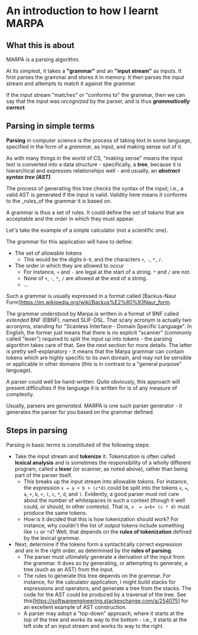 # An introduction to how I learnt MARPA

## What this is about

MARPA is a parsing algorithm.  

At its simplest, it takes a **"grammar"** and an **"input stream"** as inputs.  It first parses the grammar and stores it in memory.  It then parses the input stream and attempts to match it against the grammar.

If the input stream "matches" or "conforms to" the grammar, then we can say that the input was _recognized_ by the parser, and is thus _**grammatically correct**_.

## Parsing in simple terms

**Parsing** in computer science is the process of taking text in some language, specified in the form of a _grammar_, as input, and making sense out of it.

As with many things in the world of CS, "making sense" means the input text is converted into a data structure - specifically, a **tree**, because it is hierarchical and expresses relationships well - and usually, an _**abstract syntax tree (AST)**_.  

The process of generating this tree checks the syntax of the input; i.e., a valid AST is generated if the input is valid.  Validity here means it conforms to the _rules_of the grammar it is based on.

A grammar is thus a set of rules.  It could define the set of _tokens_ that are acceptable and the _order_ in which they must appear.

Let's take the example of a simple calculator (not a scientific one).

The grammar for this application will have to define:

- The set of allowable tokens 
  - This would be the digits `0-9`, and the characters `+`, `-`, `*`, `/`.
- The order in which they are allowed to occur
  - For instance, `+` and `-` are legal at the start of a string.  `*` and `/` are not.
  - None of `+`, `-`, `*`, `/` are allowed at the end of a string.
  - ...
  
Such a grammar is usually expressed in a format called [Backus-Naur Form]https://en.wikipedia.org/wiki/Backus%E2%80%93Naur_form.

The grammar understood by Marpa is written in a format of BNF called _extended_ BNF (EBNF), named SLIF-DSL.  That scary acronym is actually two acronyms, standing for "Scanless Interface - Domain Specific Language".
In English, the former just means that there is no explicit "scanner" (commonly called "lexer") required to split the input up into tokens - the parsing algorithm takes care of that.  See the next section for more details.
The latter is pretty self-explanatory - it means that the Marpa grammar can contain tokens which are highly specific to its own domain, and may not be sensible or applicable in other domains (this is in contrast to a "general purpose" language).

A parser could well be hand-written.  Quite obviously, this approach will present difficulties if the language it is written for is of any measure of complexity.

Usually, parsers are _generated_.  MARPA is one such parser generator - it generates the parser for you based on the grammar defined.

## Steps in parsing

Parsing in basic terms is constituted of the following steps:

- Take the input stream and **tokenize** it.  Tokenization is often called **lexical analysis** and is sometimes the responsibility of a wholly different program, called a **lexer** (or scanner, as noted above), rather than being part of the parser itself.
  - This breaks up the input stream into allowable _tokens_.  For instance, the expression `x = a + b + (c*d)` could be split into the tokens `x`, `=`, `a`, `+`, `b`, `+`, `(`, `c`, `*`, `d`, and `)`.  Evidently, a good parser must not care about the number of whitespaces in such a context (though it well could, or should, in other contexts).  That is, `x  = a+b+ (c * d)` must produce the same tokens.
  - How is it decided that this is how tokenization should work?  For instance, why couldn't the list of output tokens include something like `(c` or `*d`?  Well, that depends on the **rules of tokenization** defined by the lexical grammar.  
- Next, determine if the tokens form a syntactically correct expression and are in the right order, as determined by the **rules of parsing**.  
  - The parser must ultimately generate a derivation of the input from the grammar.  It does so by generating, or attempting to generate, a tree (such as an AST) from the input.
  - The rules to generate this tree depends on the grammar.  For instance, for the calculator application, I might build stacks for expressions and operators; and generate a tree from the stacks.  The code for the AST could be produced by a traversal of the tree.  See this[https://softwareengineering.stackexchange.com/a/254075] for an excellent example of AST construction.
  - A parser may adopt a "top-down" approach, where it starts at the top of the tree and works its way to the bottom - i.e., it starts at the left side of an input stream and works its way to the right.
